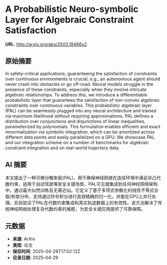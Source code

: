 # A Probabilistic Neuro-symbolic Layer for Algebraic Constraint Satisfaction

**URL**: http://arxiv.org/abs/2503.19466v2

## 原始摘要

In safety-critical applications, guaranteeing the satisfaction of constraints
over continuous environments is crucial, e.g., an autonomous agent should never
crash into obstacles or go off-road. Neural models struggle in the presence of
these constraints, especially when they involve intricate algebraic
relationships. To address this, we introduce a differentiable probabilistic
layer that guarantees the satisfaction of non-convex algebraic constraints over
continuous variables. This probabilistic algebraic layer (PAL) can be
seamlessly plugged into any neural architecture and trained via maximum
likelihood without requiring approximations. PAL defines a distribution over
conjunctions and disjunctions of linear inequalities, parameterized by
polynomials. This formulation enables efficient and exact renormalization via
symbolic integration, which can be amortized across different data points and
easily parallelized on a GPU. We showcase PAL and our integration scheme on a
number of benchmarks for algebraic constraint integration and on real-world
trajectory data.


## AI 摘要

本文提出了一种可微分概率层(PAL)，用于确保神经网络在连续环境中满足非凸代数约束，适用于自动驾驶等安全关键场景。PAL可无缝集成到任何神经网络架构中，通过最大似然训练且无需近似。它定义了基于多项式参数化的线性不等式合取/析取分布，支持通过符号积分进行高效精确的归一化，并能在GPU上并行处理。实验验证了PAL在代数约束集成和真实轨迹数据上的有效性。该方法解决了传统神经网络处理复杂代数约束的难题，为安全关键应用提供了可靠保障。

## 元数据

- **来源**: ArXiv
- **类型**: 论文
- **保存时间**: 2025-04-29T17:02:12Z
- **目录日期**: 2025-04-29
